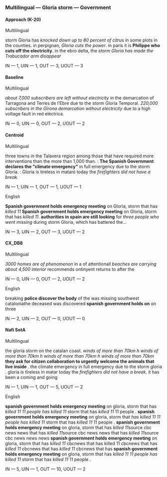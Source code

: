 ### Multilingual — Gloria storm — Government



#### Approach (K-20)

Multilingual

storm Gloria has *knocked down up to 80 percent of citru*s in some plots in the counties. in perpignan, *Gloria cuts the power*. in paris it is **Philippe who cuts off the electricity**. in the ebro delta, the *storm Gloria has made the Trabucador arm disappear*

IN — 1, UIN — 1, OUT — 3, UOUT — 3

#### Baseline

Multilingual

*about 7,000 subscribers are left without electricity* in the demarcation of Tarragona and Terres de l'Ebre due to the storm Gloria Temporal. <unk> *220,000 subscribers in the Girona demarcation without electricity* due to a high voltage fault in red eléctrica.

IN — 0, UIN — 0, OUT — 2, UOUT — 2

#### Centroid

Multilingual

three towns in the Talavera region among those that have required more interventions than the more than 1,000 than. : **The Spanish Government declares the "climate emergency"** in full emergency due to the storm Gloria. : Gloria is tireless in mataró today the *firefighters did not have a break*

IN — 1, UIN — 1, OUT — 1, UOUT — 1

English

**Spanish government holds emergency meeting** on Gloria, storm that has *killed 11* **Spanish government holds emergency meeting** on Gloria, storm that has *killed 11*. **authorities in spain are still looking** for *three people who went missing* during storm Gloria, which has battered the...

IN — 3, UIN — 2, OUT — 3, UOUT — 2

#### CX\_DB8

Multilingual

*3000 homes are of phenomenon* in a of attentionall *beaches are carrying about 4,500 interior* recommends ontinyent returns to after the

IN — 0, UIN — 0, OUT — 2, UOUT — 2

English

breaking **police discover the body** of the was missing southwest cataloniathe deceased was discovered **spanish government holds on** on three 

IN — 2, UIN — 2, OUT — 0, UOUT — 0

#### Nafi SotA

Multilingual

the gloria storm on the catalan coast. *winds of more than 70km h* *winds of more than 70km h* *winds of more than 70km h* *winds of more than 70km*
**they ask for citizen collaboration to urgently welcome the animals that live inside** .
the climate emergency in full emergency due to the storm gloria .
gloria is tireless in matar today the *firefighters did not have a break*. it has been a coming and going

IN — 1, UIN — 1, OUT — 5, UOUT — 2

English

**spanish government holds emergency meeting** on gloria, storm that has *killed 11 11 people has killed 11* storm that has *killed 11* 11 people .
**spanish government holds emergency meeting** on gloria, storm that *has killed 11 11 people has killed 11* storm that has *killed 11* 11 people .
**spanish government holds emergency meeting** on gloria, storm that has *killed 11*source cbc news news that has *killed 11*source cbc news news that has *killed 11*source cbc news news news
**spanish government holds emergency meeting** on gloria, storm that has *killed 11* cbcnews that has killed 11 cbcnews that has *killed 11* cbcnews that has *killed 11* cbcnews that has
**spanish government holds emergency meeting** on gloria, storm that has *killed 11 11 people has killed 11* storm that has *killed 11* 11 people .

IN — 5, UIN — 1, OUT — 10, UOUT — 2
